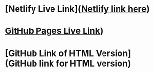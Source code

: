 # [Netlify Live Link]([Netlify link here](https://inquisitive-kitten-002c8c.netlify.app/))
# [GitHub Pages Live Link](https://github.com/dedwards446/react-blog.git))
# [GitHub Link of HTML Version](GitHub link for HTML version)
